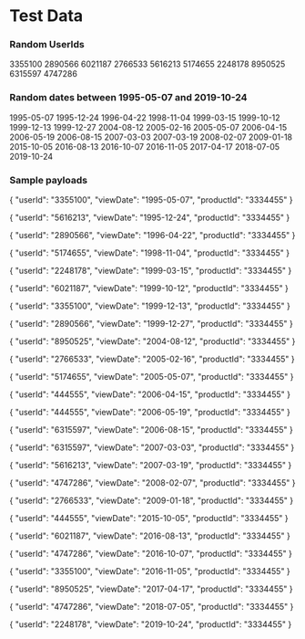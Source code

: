 
# Test Data


### Random UserIds
3355100
2890566
6021187
2766533
5616213
5174655
2248178
8950525
6315597
4747286

### Random dates between 1995-05-07 and 2019-10-24
1995-05-07
1995-12-24
1996-04-22
1998-11-04
1999-03-15
1999-10-12
1999-12-13
1999-12-27
2004-08-12
2005-02-16
2005-05-07
2006-04-15
2006-05-19
2006-08-15
2007-03-03
2007-03-19
2008-02-07
2009-01-18
2015-10-05
2016-08-13
2016-10-07
2016-11-05
2017-04-17
2018-07-05
2019-10-24

### Sample payloads
{
    "userId": "3355100",
    "viewDate": "1995-05-07",
    "productId": "3334455"
}

{
    "userId": "5616213",
    "viewDate": "1995-12-24",
    "productId": "3334455"
}

{
    "userId": "2890566",
    "viewDate": "1996-04-22",
    "productId": "3334455"
}

{
    "userId": "5174655",
    "viewDate": "1998-11-04",
    "productId": "3334455"
}

{
    "userId": "2248178",
    "viewDate": "1999-03-15",
    "productId": "3334455"
}

{
    "userId": "6021187",
    "viewDate": "1999-10-12",
    "productId": "3334455"
}

{
    "userId": "3355100",
    "viewDate": "1999-12-13",
    "productId": "3334455"
}

{
    "userId": "2890566",
    "viewDate": "1999-12-27",
    "productId": "3334455"
}

{
    "userId": "8950525",
    "viewDate": "2004-08-12",
    "productId": "3334455"
}

{
    "userId": "2766533",
    "viewDate": "2005-02-16",
    "productId": "3334455"
}

{
    "userId": "5174655",
    "viewDate": "2005-05-07",
    "productId": "3334455"
}

{
    "userId": "444555",
    "viewDate": "2006-04-15",
    "productId": "3334455"
}

{
    "userId": "444555",
    "viewDate": "2006-05-19",
    "productId": "3334455"
}

{
    "userId": "6315597",
    "viewDate": "2006-08-15",
    "productId": "3334455"
}

{
    "userId": "6315597",
    "viewDate": "2007-03-03",
    "productId": "3334455"
}

{
    "userId": "5616213",
    "viewDate": "2007-03-19",
    "productId": "3334455"
}

{
    "userId": "4747286",
    "viewDate": "2008-02-07",
    "productId": "3334455"
}

{
    "userId": "2766533",
    "viewDate": "2009-01-18",
    "productId": "3334455"
}

{
    "userId": "444555",
    "viewDate": "2015-10-05",
    "productId": "3334455"
}

{
    "userId": "6021187",
    "viewDate": "2016-08-13",
    "productId": "3334455"
}

{
    "userId": "4747286",
    "viewDate": "2016-10-07",
    "productId": "3334455"
}

{
    "userId": "3355100",
    "viewDate": "2016-11-05",
    "productId": "3334455"
}

{
    "userId": "8950525",
    "viewDate": "2017-04-17",
    "productId": "3334455"
}

{
    "userId": "4747286",
    "viewDate": "2018-07-05",
    "productId": "3334455"
}


{
    "userId": "2248178",
    "viewDate": "2019-10-24",
    "productId": "3334455"
}




